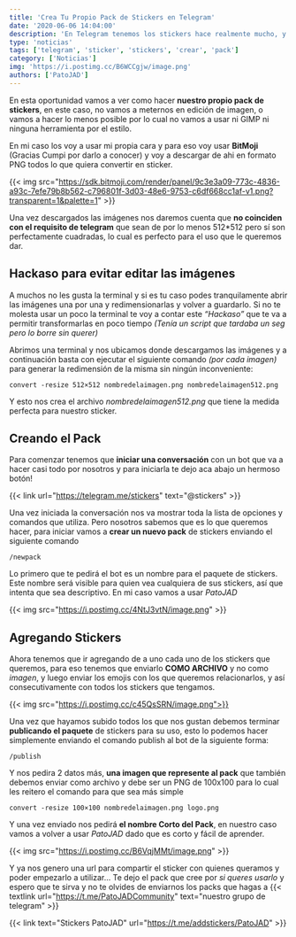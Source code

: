```yaml
---
title: 'Crea Tu Propio Pack de Stickers en Telegram'
date: '2020-06-06 14:04:00'
description: 'En Telegram tenemos los stickers hace realmente mucho, y en esta oportunidad vamos a crear nuestro propio pack.'
type: 'noticias'
tags: ['telegram', 'sticker', 'stickers', 'crear', 'pack']
category: ['Noticias']
img: 'https://i.postimg.cc/B6WCCgjw/image.png'
authors: ['PatoJAD']
---
```


En esta oportunidad vamos a ver como hacer **nuestro propio pack de stickers**, en este caso, no vamos a meternos en edición de imagen, o vamos a hacer lo menos posible por lo cual no vamos a usar ni GIMP ni ninguna herramienta por el estilo.

En mi caso los voy a usar mi propia cara y para eso voy usar **BitMoji** (Gracias Cumpi por darlo a conocer) y voy a descargar de ahi en formato PNG todos lo que quiera convertir en sticker.

{{< img src="https://sdk.bitmoji.com/render/panel/9c3e3a09-773c-4836-a93c-7efe79b8b562-c796801f-3d03-48e6-9753-c6df668cc1af-v1.png?transparent=1&palette=1" >}}

Una vez descargados las imágenes nos daremos cuenta que **no coinciden con el requisito de telegram** que sean de por lo menos 512\*512 pero sí son perfectamente cuadradas, lo cual es perfecto para el uso que le queremos dar.

## Hackaso para evitar editar las imágenes

A muchos no les gusta la terminal y si es tu caso podes tranquilamente abrir las imágenes una por una y redimensionarlas y volver a guardarlo. Si no te molesta usar un poco la terminal te voy a contar este _“Hackaso”_ que te va a permitir transformarlas en poco tiempo _(Tenía un script que tardaba un seg pero lo borre sin querer)_

Abrimos una terminal y nos ubicamos donde descargamos las imágenes y a continuación basta con ejecutar el siguiente comando _(por cada imagen)_ para generar la redimensión de la misma sin ningún inconveniente:

    convert -resize 512×512 nombredelaimagen.png nombredelaimagen512.png

Y esto nos crea el archivo _nombredelaimagen512.png_ que tiene la medida perfecta para nuestro sticker.

## Creando el Pack

Para comenzar tenemos que **iniciar una conversación** con un bot que va a hacer casi todo por nosotros y para iniciarla te dejo aca abajo un hermoso botón!

{{< link url="https://telegram.me/stickers" text="@stickers" >}}

Una vez iniciada la conversación nos va mostrar toda la lista de opciones y comandos que utiliza. Pero nosotros sabemos que es lo que queremos hacer, para iniciar vamos a **crear un nuevo pack** de stickers enviando el siguiente comando

    /newpack

Lo primero que te pedirá el bot es un nombre para el paquete de stickers. Este nombre será visible para quien vea cualquiera de sus stickers, así que intenta que sea descriptivo. En mi caso vamos a usar _PatoJAD_

{{< img src="https://i.postimg.cc/4NtJ3vtN/image.png" >}}

## Agregando Stickers

Ahora tenemos que ir agregando de a uno cada uno de los stickers que queremos, para eso tenemos que enviarlo **COMO ARCHIVO** y no como _imagen_, y luego enviar los emojis con los que queremos relacionarlos, y así consecutivamente con todos los stickers que tengamos.

{{< img src="https://i.postimg.cc/c45QsSRN/image.png">}}

Una vez que hayamos subido todos los que nos gustan debemos terminar **publicando el paquete** de stickers para su uso, esto lo podemos hacer simplemente enviando el comando publish al bot de la siguiente forma:

    /publish

Y nos pedira 2 datos más, **una imagen que represente al pack** que también debemos enviar como archivo y debe ser un PNG de 100x100 para lo cual les reitero el comando para que sea más simple

    convert -resize 100×100 nombredelaimagen.png logo.png

Y una vez enviado nos pedirá **el nombre Corto del Pack**, en nuestro caso vamos a volver a usar _PatoJAD_ dado que es corto y fácil de aprender.

{{< img src="https://i.postimg.cc/B6VqjMMt/image.png" >}}

Y ya nos genero una url para compartir el sticker con quienes queramos y poder empezarlo a utilizar… Te dejo el pack que cree por _si queres usarlo_ y espero que te sirva y no te olvides de enviarnos los packs que hagas a {{< textlink url="https://t.me/PatoJADCommunity" text="nuestro grupo de telegram" >}}

{{< link text="Stickers PatoJAD" url="https://t.me/addstickers/PatoJAD" >}}
